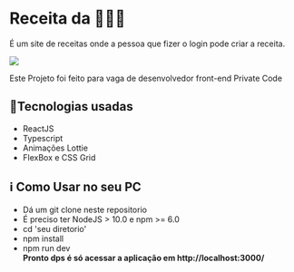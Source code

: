 <h1> Receita da 👨🏻‍🍳 </h1>
<p>É um site de receitas onde a pessoa que fizer o login pode criar a receita.</p>
<img src="https://github.com/franwanderley/moveit_NLW4/blob/main/src alt="rifatube">

<p>Este Projeto foi feito para vaga de desenvolvedor front-end Private Code </p>

<h2> <g-emoji class="g-emoji" alias="rocket" fallback-src="https://github.githubassets.com/images/icons/emoji/unicode/1f680.png">🚀</g-emoji>Tecnologias usadas </h2> 
<ul>
    <li>ReactJS</li>
    <li>Typescript</li>
    <li>Animações Lottie</li>
    <li>FlexBox e CSS Grid</li>
</ul>


<h2> <g-emoji class="g-emoji" alias="information_source" fallback-src="https://github.githubassets.com/images/icons/emoji/unicode/2139.png">ℹ️</g-emoji> Como Usar no seu PC</h2>
<ul>
    <li>Dá um git clone neste repositorio</li>
    <li>É preciso ter NodeJS > 10.0 e npm >= 6.0</li>
    <li>cd 'seu diretorio'</li>
    <li>npm install</li>
    <li>npm run dev</li>
     <strong>Pronto dps é só acessar a aplicação em http://localhost:3000/</strong>
 </ul>

